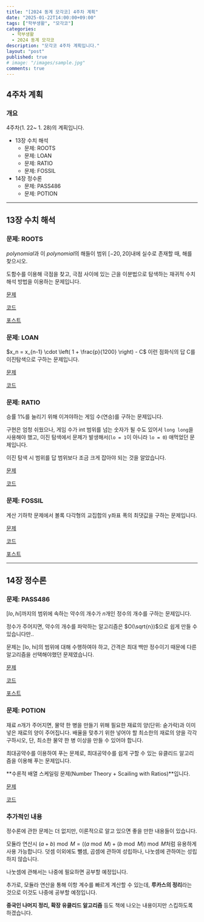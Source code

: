 ```yaml
---
title: "[2024 동계 모각코] 4주차 계획"
date: "2025-01-22T14:00:00+09:00"
tags: ["학부생활", "모각코"]
categories: 
  - 학부생활
  - 2024 동계 모각코
description: "모각코 4주차 계획입니다."
layout: "post"
published: true
# image: "/images/sample.jpg"
comments: true
---
```


## 4주차 계획
### 개요
4주차(1. 22~ 1. 28)의 계획입니다.
- 13장 수치 해석
  - 문제: ROOTS
  - 문제: LOAN
  - 문제: RATIO
  - 문제: FOSSIL
- 14장 정수론
  - 문제: PASS486
  - 문제: POTION

* * *

## 13장 수치 해석
### 문제: ROOTS
$polynomial$과 이 $polynomial$의 해들이 범위 $[-20, 20]$내에 실수로 존재할 때, 해를 찾으시오.

도함수를 이용해 극점을 찾고, 극점 사이에 있는 근을 이분법으로 탐색하는 재귀적 수치해석 방법을 이용하는 문제입니다.

[문제](https://algospot.com/judge/problem/read/ROOTS)

[코드](https://github.com/sossos5989/algorithm/blob/main/algospot/roots.cc)

[포스트](https://sossos5989.github.io/posts/%EC%95%8C%EA%B3%A0%EB%A6%AC%EC%A6%98/%EC%A2%85%EB%A7%8C%EB%B6%81/11/)

### 문제: LOAN
$x_n = x_{n-1} \cdot \left( 1 + \frac{p}{1200} \right) - C$ 이런 점화식의 답 C를 이진탐색으로 구하는 문제입니다.

[문제](https://algospot.com/judge/problem/read/LOAN)

[코드](https://github.com/sossos5989/algorithm/blob/main/algospot/loan.cc)

### 문제: RATIO
승률 1%를 늘리기 위해 이겨야하는 게임 수(연승)를 구하는 문제입니다.

구현은 엄청 쉬웠으나, 게임 수가 int 범위를 넘는 숫자가 될 수도 있어서 `long long`을 사용해야 했고, 이진 탐색에서 문제가 발생해서(`lo = 1`이 아니라 `lo = 0`) 애먹었던 문제입니다. 

이진 탐색 시 범위를 답 범위보다 조금 크게 잡아야 되는 것을 알았습니다.

[문제](https://algospot.com/judge/problem/read/RATIO)

[코드](https://github.com/sossos5989/algorithm/blob/main/algospot/ratio.cc)


### 문제: FOSSIL
계산 기하학 문제에서 볼록 다각형의 교집합의 y좌표 폭의 최댓값을 구하는 문제입니다.

[문제](https://algospot.com/judge/problem/read/FOSSIL)

[코드](https://github.com/sossos5989/algorithm/blob/main/algospot/fossil.cc)

[포스트](https://sossos5989.github.io/posts/%EC%95%8C%EA%B3%A0%EB%A6%AC%EC%A6%98/%EC%A2%85%EB%A7%8C%EB%B6%81/12/)

* * *

## 14장 정수론
### 문제: PASS486
$[lo, hi]$까지의 범위에 속하는 약수의 개수가 $n$개인 정수의 개수를 구하는 문제입니다.

정수가 주어지면, 약수의 개수를 파악하는 알고리즘은 $O(\sqrt{n})$으로 쉽게 만들 수 있습니다만..

문제는 [lo, hi]의 범위에 대해 수행하여야 하고, 간격은 최대 백만 정수이기 때문에 다른 알고리즘을 선택해야했던 문제였습니다.

[문제](https://algospot.com/judge/problem/read/PASS486)

[코드](https://github.com/sossos5989/algorithm/blob/main/algospot/pass486.cc)

[포스트](https://sossos5989.github.io/posts/%EC%95%8C%EA%B3%A0%EB%A6%AC%EC%A6%98/%EC%A2%85%EB%A7%8C%EB%B6%81/13/)

### 문제: POTION
재료 $n$개가 주어지면, 물약 한 병을 만들기 위해 필요한 재료의 양(단위: 숟가락)과 이미 넣은 재료의 양이 주어집니다. 배율을 맞추기 위한 넣어야 할 최소한의 재료의 양을 각각 구하시오, 단, 최소한 물약 한 병 이상을 만들 수 있어야 합니다.

최대공약수를 이용하여 푸는 문제로, 최대공약수를 쉽게 구할 수 있는 유클리드 알고리즘을 이용해 푸는 문제입니다.

**수론적 배열 스케일링 문제(Number Theory + Scailing with Ratios)**입니다.

[문제](https://algospot.com/judge/problem/read/POTION)

[코드](https://github.com/sossos5989/algorithm/blob/main/algospot/potion.cc)

### 추가적인 내용
정수론에 관한 문제는 더 없지만, 이론적으로 알고 있으면 좋을 만한 내용들이 있습니다.

모듈라 연산시 $(a+b) \bmod M = ((a\bmod M) + (b \bmod M)) \bmod M$처럼 유용하게 사용 가능합니다. 덧셈 이외에도 뺄셈, 곱셈에 관하여 성립하나, 나눗셈에 관하여는 성립하지 않습니다.

나눗셈에 관해서는 나중에 필요하면 공부할 예정입니다.

추가로, 모듈라 연산을 통해 이항 계수를 빠르게 계산할 수 있는데, **루카스의 정리**라는 것으로 이것도 나중에 공부할 예정입니다.

**중국인 나머지 정리, 확장 유클리드 알고리즘** 등도 책에 나오는 내용이지만 스킵하도록 하겠습니다.

